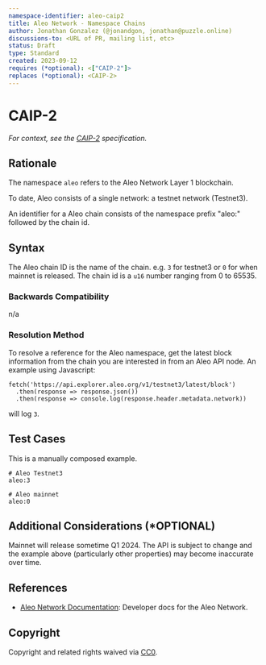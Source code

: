 ```yaml
---
namespace-identifier: aleo-caip2
title: Aleo Network - Namespace Chains
author: Jonathan Gonzalez (@jonandgon, jonathan@puzzle.online)
discussions-to: <URL of PR, mailing list, etc>
status: Draft
type: Standard
created: 2023-09-12
requires (*optional): <["CAIP-2"]>
replaces (*optional): <CAIP-2>
---
```


<!--You can leave these HTML comments in your merged CAIP and delete the 
 visible duplicate text guides, they will not appear and may be helpful to 
 refer to if you edit it again. This is the suggested template for new CAIPs.
 Note that an CAIP number will be assigned by an editor. When opening a pull
 request to submit your EIP, please use an abbreviated title in the 
 filename, `caipX.md`, all lowercase, no `-` between the CAIP and its 
 number.-->

# CAIP-2

*For context, see the [CAIP-2][] specification.*

## Rationale

The namespace `aleo` refers to the Aleo Network Layer 1 blockchain.

To date, Aleo consists of a single network: a testnet network (Testnet3).

An identifier for a Aleo chain consists of the namespace prefix "aleo:"
followed by the chain id.

## Syntax

The Aleo chain ID is the name of the chain. e.g. `3` for testnet3 or `0` for when mainnet is released. The chain id is a `u16` number ranging from 0 to 65535.

### Backwards Compatibility

n/a

### Resolution Method

To resolve a reference for the Aleo namespace, get the latest block information from the chain you are interested in from an Aleo API node. An example using Javascript:

```env
fetch('https://api.explorer.aleo.org/v1/testnet3/latest/block')
  .then(response => response.json())
  .then(response => console.log(response.header.metadata.network))
```

will log `3`.

## Test Cases

This is a manually composed example.

```env
# Aleo Testnet3
aleo:3

# Aleo mainnet
aleo:0
```

## Additional Considerations (*OPTIONAL)

Mainnet will release sometime Q1 2024. 
The API is subject to change and the example above (particularly other properties) may become inaccurate over time.

## References
<!--Links to external resources that help understanding the CAIP better. This can e.g. be links to existing implementations.-->
- [Aleo Network Documentation][]: Developer docs for the Aleo Network.

[Aleo Network Documentation]: https://developer.aleo.org
[CAIP-2]: https://chainAgnostic.org/CAIPS/caip-2

## Copyright

Copyright and related rights waived via [CC0](https://creativecommons.org/publicdomain/zero/1.0/).
